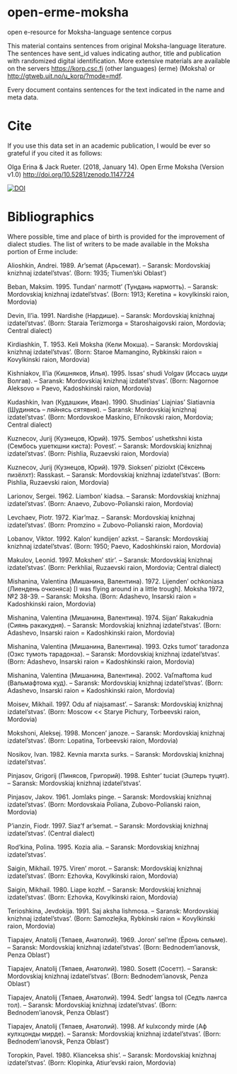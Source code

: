 # open-erme-moksha
open e-resource for Moksha-language sentence corpus

This material contains sentences from original Moksha-language literature. The sentences have sent_id values indicating author, title and publication with randomized digital identification. More extensive materials are available on the servers https://korp.csc.fi (other languages) (erme) (Moksha) or http://gtweb.uit.no/u_korp/?mode=mdf.

Every document contains sentences for the text indicated in the name and meta data.

# Cite

If you use this data set in an academic publication, I would be ever so grateful if you cited it as follows:

Olga Erina & Jack Rueter. (2018, January 14). Open Erme Moksha (Version v1.0) http://doi.org/10.5281/zenodo.1147724

[![DOI](https://zenodo.org/badge/117541298.svg)](https://zenodo.org/badge/latestdoi/117541298)

# Bibliographics

Where possible, time and place of birth is provided for the improvement of dialect studies.
The list of writers to be made available in the Moksha portion of Erme include:

Alioshkin, Andrei. 1989. Ar’semat (Арьсемат). – Saransk: Mordovskiaj knizhnaj izdatel’stvas’. (Born: 1935; Tiumen’ski Oblast’)

Beban, Maksim. 1995. Tundan’ narmott’ (Тундань нармотть). – Saransk: Mordovskiaj knizhnaj izdatel’stvas’. (Born: 1913; Keretina = kovylkinski raion, Mordovia)

Devin, Il’ia. 1991. Nardishe (Нардише). – Saransk: Mordovskiaj knizhnaj izdatel’stvas’. (Born: Staraia Terizmorga = Staroshaigovski raion, Mordovia; Central dialect)

Kirdiashkin, T. 1953. Keli Moksha (Кели Мокша). – Saransk: Mordovskiaj knizhnaj izdatel’stvas’. (Born: Staroe Mamangino, Rybkinski raion = Kovylkinski raion, Mordovia)

Kishniakov, Il’ia (Кишняков, Илья). 1995. Issas’ shudi Volgav (Иссась шуди Волгав). – Saransk: Mordovskiaj knizhnaj izdatel’stvas’. (Born: Nagornoe Aleksovo = Paevo, Kadoshkinski raion, Mordovia)

Kudashkin, Ivan (Кудашкин, Иван). 1990. Shudinias’ Liajnias’ Siatiavnia (Шудинясь – ляйнясь сятявня). – Saransk: Mordovskiaj knizhnaj izdatel’stvas’. (Born: Mordovskoe Maskino, El’nikovski raion, Mordovia; Central dialect)

Kuznecov, Jurij (Кузнецов, Юрий). 1975. Sembos’ ushetkshni kista (Сембось ушеткшни киста): Povest’. – Saransk: Mordovskiaj knizhnaj izdatel’stvas’. (Born: Pishlia, Ruzaevski raion, Mordovia)

Kuznecov, Jurij (Кузнецов, Юрий). 1979. Sioksen’ piziolxt (Сёксень пизёлхт): Rasskast. – Saransk: Mordovskiaj knizhnaj izdatel’stvas’. (Born: Pishlia, Ruzaevski raion, Mordovia)

Larionov, Sergei. 1962. Liambon’ kiadsa. – Saransk: Mordovskiaj knizhnaj izdatel’stvas’. (Born: Anaevo, Zubovo-Polianski raion, Mordovia)

Levchaev, Piotr. 1972. Kiar’maz. – Saransk: Mordovskiaj knizhnaj izdatel’stvas’. (Born: Promzino = Zubovo-Polianski raion, Mordovia)

Lobanov, Viktor. 1992. Kalon’ kundijen’ azkst. – Saransk: Mordovskiaj knizhnaj izdatel’stvas’. (Born: 1950; Paevo, Kadoshkinski raion, Mordovia)

Makulov, Leonid. 1997. Mokshen’ stir’. – Saransk: Mordovskiaj knizhnaj izdatel’stvas’. (Born: Perkhliai, Ruzaevski raion, Mordovia; Central dialect)

Mishanina, Valentina (Мишанина, Валентина). 1972. Lijenden’ ochkoniasa (Лиендень очконяса) [I was flying around in a little trough]. Moksha 1972, №2 38-39. – Saransk: Moksha. (Born: Adashevo, Insarski raion = Kadoshkinski raion, Mordovia)

Mishanina, Valentina (Мишанина, Валентина). 1974. Sijan’ Rakakudnia (Сиянь ракакудня). – Saransk: Mordovskiaj knizhnaj izdatel’stvas’. (Born: Adashevo, Insarski raion = Kadoshkinski raion, Mordovia)

Mishanina, Valentina (Мишанина, Валентина). 1993. Ozks tumot’ taradonza (Озкс тумоть тарадонза). – Saransk: Mordovskiaj knizhnaj izdatel’stvas’. (Born: Adashevo, Insarski raion = Kadoshkinski raion, Mordovia)

Mishanina, Valentina (Мишанина, Валентина). 2002. Vaľmaftoma kud (Вальмафтома куд). – Saransk: Mordovskiaj knizhnaj izdatel’stvas’. (Born: Adashevo, Insarski raion = Kadoshkinski raion, Mordovia)

Moisev, Mikhail. 1997. Odu af niajsamast’. – Saransk: Mordovskiaj knizhnaj izdatel’stvas’. (Born: Moscow << Starye Pichury, Torbeevski raion, Mordovia)

Mokshoni, Aleksej. 1998. Moncen’ janoze. – Saransk: Mordovskiaj knizhnaj izdatel’stvas’. (Born: Lopatina, Torbeevski raion, Mordovia)

Nosikov, Ivan. 1982. Kevnia marxta surks. – Saransk: Mordovskiaj knizhnaj izdatel’stvas’.

Pinjasov, Grigorij (Пинясов, Григорий). 1998. Eshter’ tuciat (Эштерь туцят). – Saransk: Mordovskiaj knizhnaj izdatel’stvas’. 

Pinjasov, Jakov. 1961. Jomlaks pinge. – Saransk: Mordovskiaj knizhnaj izdatel’stvas’. (Born: Mordovskaia Poliana, Zubovo-Polianski raion, Mordovia)

P’ianzin, Fiodr. 1997. Siaz’f ar’semat. – Saransk: Mordovskiaj knizhnaj izdatel’stvas’. (Central dialect)

Rod’kina, Polina. 1995. Kozia alia. – Saransk: Mordovskiaj knizhnaj izdatel’stvas’. 

Saigin, Mikhail. 1975. Viren’ morot. – Saransk: Mordovskiaj knizhnaj izdatel’stvas’. (Born: Ezhovka, Kovylkinski raion, Mordovia)

Saigin, Mikhail. 1980. Liape kozhf. – Saransk: Mordovskiaj knizhnaj izdatel’stvas’. (Born: Ezhovka, Kovylkinski raion, Mordovia)

Terioshkina, Jevdokija. 1991. Saj aksha lishmosa. – Saransk: Mordovskiaj knizhnaj izdatel’stvas’. (Born: Samozlejka, Rybkinski raion = Kovylkinski raion, Mordovia)

Tiapajev, Anatolij (Тяпаев, Анатолий). 1969. Joron’ sel’me (Ёронь сельме). – Saransk: Mordovskiaj knizhnaj izdatel’stvas’. (Born: Bednodem’ianovsk, Penza Oblast’)

Tiapajev, Anatolij (Тяпаев, Анатолий). 1980. Sosett (Сосетт). – Saransk: Mordovskiaj knizhnaj izdatel’stvas’. (Born: Bednodem’ianovsk, Penza Oblast’)

Tiapajev, Anatolij (Тяпаев, Анатолий). 1994. Sedt’ langsa tol (Седть лангса тол). – Saransk: Mordovskiaj knizhnaj izdatel’stvas’. (Born: Bednodem’ianovsk, Penza Oblast’)

Tiapajev, Anatolij (Тяпаев, Анатолий). 1998. Af kulxcondy mirde (Аф кулхцонды мирде). – Saransk: Mordovskiaj knizhnaj izdatel’stvas’. (Born: Bednodem’ianovsk, Penza Oblast’)

Toropkin, Pavel. 1980. Klianceksa shis’. – Saransk: Mordovskiaj knizhnaj izdatel’stvas’. (Born: Klopinka, Atiur’evski raion, Mordovia)

